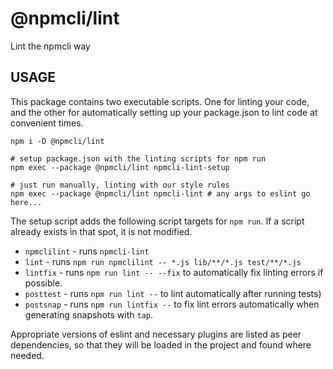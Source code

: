 # @npmcli/lint

Lint the npmcli way

## USAGE

This package contains two executable scripts.  One for linting your code,
and the other for automatically setting up your package.json to lint code
at convenient times.

```
npm i -D @npmcli/lint

# setup package.json with the linting scripts for npm run
npm exec --package @npmcli/lint npmcli-lint-setup

# just run manually, linting with our style rules
npm exec --package @npmcli/lint npmcli-lint # any args to eslint go here...
```

The setup script adds the following script targets for `npm run`.  If a
script already exists in that spot, it is not modified.

* `npmclilint` - runs `npmcli-lint`
* `lint` - runs `npm run npmclilint -- *.js lib/**/*.js test/**/*.js`
* `lintfix` - runs `npm run lint -- --fix` to automatically fix linting
  errors if possible.
* `posttest` - runs `npm run lint --` to lint automatically after running
  tests)
* `postsnap` - runs `npm run lintfix --` to fix lint errors automatically
  when generating snapshots with `tap`.

Appropriate versions of eslint and necessary plugins are listed as peer
dependencies, so that they will be loaded in the project and found where
needed.
